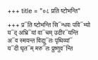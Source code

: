 +++
title = "०८ प्रति ष्टोभन्ति"

+++
प्र᳓ति ष्टोभन्ति सि᳓न्धवः पवि᳓भ्यो  
य᳓द् अभ्रि᳓यां वा᳓चम् उदीर᳓यन्ति  
अ᳓व स्मयन्त विद्यु᳓तः पृथिव्यां᳓  
य᳓दी घृत᳓म् मरु᳓तः प्रुष्णुव᳓न्ति